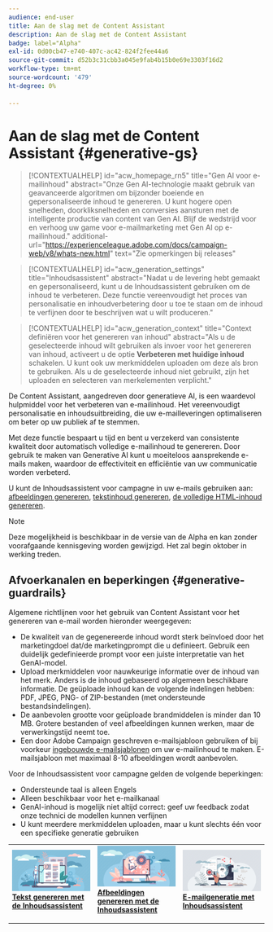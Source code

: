 ```yaml
---
audience: end-user
title: Aan de slag met de Content Assistant
description: Aan de slag met de Content Assistant
badge: label="Alpha"
exl-id: 0d00cb47-e740-407c-ac42-824f2fee44a6
source-git-commit: d52b3c31cbb3a045e9fab4b15b0e69e3303f16d2
workflow-type: tm+mt
source-wordcount: '479'
ht-degree: 0%

---
```


# Aan de slag met de Content Assistant {#generative-gs}

>[!CONTEXTUALHELP]
>id="acw_homepage_rn5"
>title="Gen AI voor e-mailinhoud"
>abstract="Onze Gen AI-technologie maakt gebruik van geavanceerde algoritmen om bijzonder boeiende en gepersonaliseerde inhoud te genereren. U kunt hogere open snelheden, doorkliksnelheden en conversies aansturen met de intelligente productie van content van Gen AI. Blijf de wedstrijd voor en verhoog uw game voor e-mailmarketing met Gen AI op e-mailinhoud."
>additional-url="https://experienceleague.adobe.com/docs/campaign-web/v8/whats-new.html" text="Zie opmerkingen bij releases"



>[!CONTEXTUALHELP]
>id="acw_generation_settings"
>title="Inhoudsassistent"
>abstract="Nadat u de levering hebt gemaakt en gepersonaliseerd, kunt u de Inhoudsassistent gebruiken om de inhoud te verbeteren. Deze functie vereenvoudigt het proces van personalisatie en inhoudverbetering door u toe te staan om de inhoud te verfijnen door te beschrijven wat u wilt produceren."


>[!CONTEXTUALHELP]
>id="acw_generation_context"
>title="Context definiëren voor het genereren van inhoud"
>abstract="Als u de geselecteerde inhoud wilt gebruiken als invoer voor het genereren van inhoud, activeert u de optie **Verbeteren met huidige inhoud** schakelen. U kunt ook uw merkmiddelen uploaden om deze als bron te gebruiken. Als u de geselecteerde inhoud niet gebruikt, zijn het uploaden en selecteren van merkelementen verplicht."

De Content Assistant, aangedreven door generatieve AI, is een waardevol hulpmiddel voor het verbeteren van e-mailinhoud. Het vereenvoudigt personalisatie en inhoudsuitbreiding, die uw e-mailleveringen optimaliseren om beter op uw publiek af te stemmen.

Met deze functie bespaart u tijd en bent u verzekerd van consistente kwaliteit door automatisch volledige e-mailinhoud te genereren. Door gebruik te maken van Generative AI kunt u moeiteloos aansprekende e-mails maken, waardoor de effectiviteit en efficiëntie van uw communicatie worden verbeterd.


U kunt de Inhoudsassistent voor campagne in uw e-mails gebruiken aan: [afbeeldingen genereren](generative-image.md), [tekstinhoud genereren](generative-content.md), [de volledige HTML-inhoud genereren](generative-email.md).

>[!NOTE]
>
>Deze mogelijkheid is beschikbaar in de versie van de Alpha en kan zonder voorafgaande kennisgeving worden gewijzigd. Het zal begin oktober in werking treden.

## Afvoerkanalen en beperkingen {#generative-guardrails}

Algemene richtlijnen voor het gebruik van Content Assistant voor het genereren van e-mail worden hieronder weergegeven:

* De kwaliteit van de gegenereerde inhoud wordt sterk beïnvloed door het marketingdoel dat/de marketingprompt die u definieert. Gebruik een duidelijk gedefinieerde prompt voor een juiste interpretatie van het GenAI-model. 
* Upload merkmiddelen voor nauwkeurige informatie over de inhoud van het merk. Anders is de inhoud gebaseerd op algemeen beschikbare informatie. De geüploade inhoud kan de volgende indelingen hebben: PDF, JPEG, PNG- of ZIP-bestanden (met ondersteunde bestandsindelingen).
* De aanbevolen grootte voor geüploade brandmiddelen is minder dan 10 MB. Grotere bestanden of veel afbeeldingen kunnen werken, maar de verwerkingstijd neemt toe.
* Een door Adobe Campaign geschreven e-mailsjabloon gebruiken of bij voorkeur [ingebouwde e-mailsjablonen](../content/create-email-templates.md) om uw e-mailinhoud te maken. E-mailsjabloon met maximaal 8-10 afbeeldingen wordt aanbevolen.


Voor de Inhoudsassistent voor campagne gelden de volgende beperkingen:

* Ondersteunde taal is alleen Engels
* Alleen beschikbaar voor het e-mailkanaal
* GenAI-inhoud is mogelijk niet altijd correct: geef uw feedback zodat onze technici de modellen kunnen verfijnen
* U kunt meerdere merkmiddelen uploaden, maar u kunt slechts één voor een specifieke generatie gebruiken



<table style="table-layout:fixed"><tr style="border: 0;">
<td>
<a href="generative-content.md">
<img alt="Tekst genereren" src="assets/do-not-localize/text-genai.jpeg">
</a>
<div>
<a href="generative-content.md"><strong>Tekst genereren met de Inhoudsassistent</strong></a>
</div>
<p>
</td>
<td>
<a href="generative-image.md">
<img alt="Afbeelding genereren" src="assets/do-not-localize/image-genai.jpeg">
</a>
<div><a href="generative-image.md"><strong>Afbeeldingen genereren met de Inhoudsassistent</strong>
</div>
<p>
</td>
<td>
<a href="generative-email.md">
<img alt="E-mailgeneratie" src="assets/do-not-localize/email-genai.jpeg">
</a>
<div>
<a href="generative-email.md"><strong>E-mailgeneratie met Inhoudsassistent</strong></a>
</div>
<p></td>
</tr></table>
